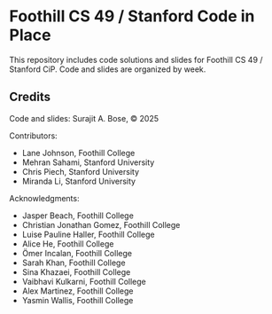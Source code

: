 # Foothill CS 49 / Stanford Code in Place

This repository includes code solutions and slides for Foothill CS 49 / Stanford CiP. Code and slides are organized by week. 

## Credits

Code and slides: Surajit A. Bose, © 2025

Contributors: 
- Lane Johnson, Foothill College
- Mehran Sahami, Stanford University
- Chris Piech, Stanford University
- Miranda Li, Stanford University

Acknowledgments:
- Jasper Beach, Foothill College
- Christian Jonathan Gomez, Foothill College
- Luise Pauline Haller, Foothill College
- Alice He, Foothill College
- Ömer Incalan, Foothill College
- Sarah Khan, Foothill College
- Sina Khazaei, Foothill College
- Vaibhavi Kulkarni, Foothill College
- Alex Martinez, Foothill College
- Yasmin Wallis, Foothill College
